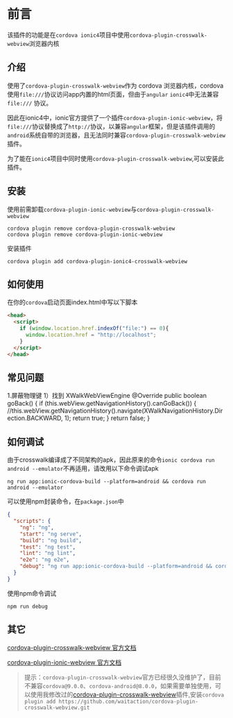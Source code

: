 # 前言

该插件的功能是在`cordova ionic4`项目中使用`cordova-plugin-crosswalk-webview`浏览器内核

## 介绍

使用了`cordova-plugin-crosswalk-webview`作为 cordova 浏览器内核，cordova使用`file:///`协议访问app内置的html页面，但由于`angular` `ionic4`中无法兼容`file:///` 协议。

因此在ionic4中，ionic官方提供了一个插件`cordova-plugin-ionic-webview`，将`file:///`协议替换成了`http://`协议，以兼容`angular`框架，但是该插件调用的`android`系统自带的浏览器，且无法同时兼容`cordova-plugin-crosswalk-webview`插件。

为了能在`ionic4`项目中同时使用`cordova-plugin-crosswalk-webview`,可以安装此插件。

## 安装

使用前需卸载`cordova-plugin-ionic-webview`与`cordova-plugin-crosswalk-webview`

``` shell
cordova plugin remove cordova-plugin-crosswalk-webview
cordova plugin remove cordova-plugin-ionic-webview
```

安装插件

``` shell
cordova plugin add cordova-plugin-ionic4-crosswalk-webview
```

## 如何使用

在你的`cordova`启动页面index.html中写以下脚本

``` html
<head>
  <script>
    if (window.location.href.indexOf("file:") == 0){
      window.location.href = "http://localhost";
    }
  </script>
</head>
```
## 常见问题
1.屏蔽物理键
  1）找到 XWalkWebViewEngine
   @Override
    public boolean goBack() {
        if (this.webView.getNavigationHistory().canGoBack()) {
            //this.webView.getNavigationHistory().navigate(XWalkNavigationHistory.Direction.BACKWARD, 1);
            return true;
        }
        return false;
    }
## 如何调试

由于crosswalk编译成了不同架构的apk，因此原来的命令`ionic cordova run android --emulator`不再适用，请改用以下命令调试apk

``` shell
ng run app:ionic-cordova-build --platform=android && cordova run android --emulator
```

可以使用npm封装命令，在`package.json`中

``` json
{
  "scripts": {
    "ng": "ng",
    "start": "ng serve",
    "build": "ng build",
    "test": "ng test",
    "lint": "ng lint",
    "e2e": "ng e2e",
    "debug": "ng run app:ionic-cordova-build --platform=android && cordova run android --emulator"
  }
}
```

使用npm命令调试

``` shell
npm run debug
```

## 其它

[cordova-plugin-crosswalk-webview 官方文档](CROSSWALK-README.md)

[cordova-plugin-ionic-webview 官方文档](IONIC4-README.md)

> 提示：`cordova-plugin-crosswalk-webview`官方已经很久没维护了，目前不兼容`cordova@9.0.0`、`cordova-android@8.0.0`，如果需要单独使用，可以使用我修改过的[cordova-plugin-crosswalk-webview](https://github.com/waitaction/cordova-plugin-crosswalk-webview)插件,安装`cordova plugin add https://github.com/waitaction/cordova-plugin-crosswalk-webview.git`
